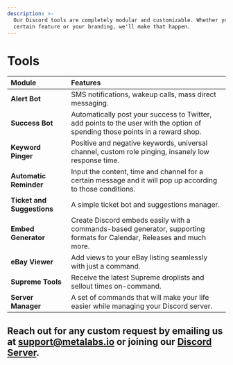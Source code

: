 ```yaml
---
description: >-
  Our Discord tools are completely modular and customizable. Whether you want a
  certain feature or your branding, we'll make that happen.
---
```


# Tools

| **Module** | **Features** |
| :--- | :--- |
| **Alert Bot**                                      | SMS notifications, wakeup calls, mass direct messaging. |
| **Success Bot** | Automatically post your success to Twitter, add points to the user with the option of spending those points in a reward shop. |
| **Keyword Pinger** | Positive and negative keywords, universal channel, custom role pinging, insanely low response time. |
| **Automatic** **Reminder**                                                | Input the content, time and channel for a certain message and it will pop up according to those conditions. |
| **Ticket and Suggestions** | A simple ticket bot and suggestions manager. |
| **Embed Generator** | Create Discord embeds easily with a commands-based generator, supporting formats for Calendar, Releases and much more. |
| **eBay Viewer** | Add views to your eBay listing seamlessly with just a command. |
| **Supreme Tools** | Receive the latest Supreme droplists and sellout times on-command. |
| **Server Manager** | A set of commands that will make your life easier while managing your Discord server. |

## Reach out for any custom request by emailing us at [support@metalabs.io](mailto:support@metalabs.io) or joining our [Discord Server](https://discord.metalabs.io/).

